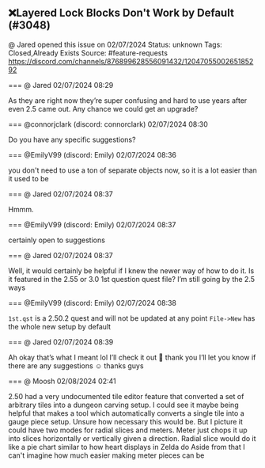 ## ❌Layered Lock Blocks Don't Work by Default (#3048)
@ Jared opened this issue on 02/07/2024
Status: unknown
Tags: Closed,Already Exists
Source: #feature-requests https://discord.com/channels/876899628556091432/1204705500265185292


=== @ Jared 02/07/2024 08:29

As they are right now they’re super confusing and hard to use years after even 2.5 came out. Any chance we could get an upgrade?

=== @connorjclark (discord: connorclark) 02/07/2024 08:30

Do you have any specific suggestions?

=== @EmilyV99 (discord: Emily) 02/07/2024 08:36

you don't need to use a ton of separate objects now, so it is a lot easier than it used to be

=== @ Jared 02/07/2024 08:37

Hmmm.

=== @EmilyV99 (discord: Emily) 02/07/2024 08:37

certainly open to suggestions

=== @ Jared 02/07/2024 08:37

Well, it would certainly be helpful if I knew the newer way of how to do it. Is it featured in the 2.55 or 3.0 1st question quest file?
I’m still going by the 2.5 ways

=== @EmilyV99 (discord: Emily) 02/07/2024 08:38

`1st.qst` is a 2.50.2 quest
and will not be updated at any point
`File->New` has the whole new setup by default

=== @ Jared 02/07/2024 08:39

Ah okay that’s what I meant lol
I’ll check it out 🙂 thank you
I’ll let you know if there are any suggestions ☺️ thanks guys

=== @ Moosh 02/08/2024 02:41

2.50 had a very undocumented tile editor feature that converted a set of arbitrary tiles into a dungeon carving setup. I could see it maybe being helpful that makes a tool which automatically converts a single tile into a gauge piece setup. Unsure how necessary this would be. But I picture it could have two modes for radial slices and meters. Meter just chops it up into slices horizontally or vertically given a direction. Radial slice would do it like a pie chart similar to how heart displays in Zelda do
Aside from that I can't imagine how much easier making meter pieces can be
